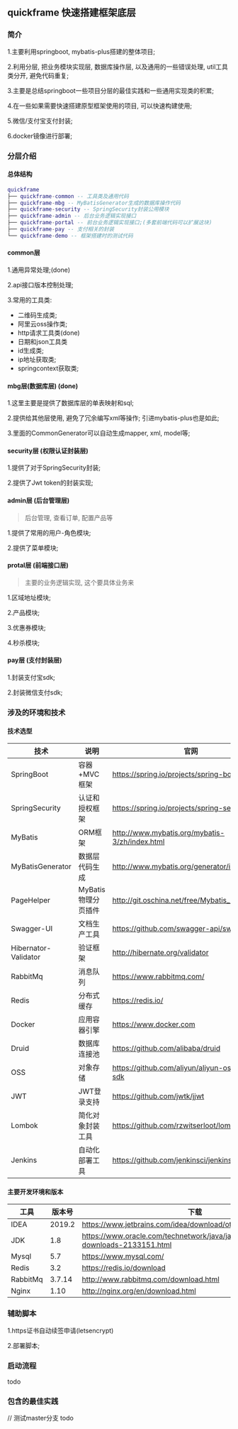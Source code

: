 ## quickframe 快速搭建框架底层

### 简介
1.主要利用springboot, mybatis-plus搭建的整体项目;

2.利用分层, 把业务模块实现层, 数据库操作层, 以及通用的一些错误处理, util工具类分开, 避免代码重复;

3.主要是总结springboot一些项目分层的最佳实践和一些通用实现类的积累;

4.在一些如果需要快速搭建原型框架使用的项目, 可以快速构建使用;

5.微信/支付宝支付封装;

6.docker镜像进行部署;

### 分层介绍

#### 总体结构

``` lua
quickframe
├── quickframe-common -- 工具类及通用代码
├── quickframe-mbg -- MyBatisGenerator生成的数据库操作代码
├── quickframe-security -- SpringSecurity封装公用模块
├── quickframe-admin -- 后台业务逻辑实现接口
├── quickframe-portal -- 前台业务逻辑实现接口;(多套前端代码可以扩展这块)
├── quickframe-pay -- 支付相关的封装
└── quickframe-demo -- 框架搭建时的测试代码
```

#### common层
1.通用异常处理;(done)

2.api接口版本控制处理;

3.常用的工具类:
  * 二维码生成类;
  * 阿里云oss操作类;
  * http请求工具类(done)
  * 日期和json工具类
  * id生成类;
  * ip地址获取类;
  * springcontext获取类;

#### mbg层(数据库层) (done)
1.这里主要是提供了数据库层的单表映射和sql;

2.提供给其他层使用, 避免了冗余编写xml等操作; 引进mybatis-plus也是如此;

3.里面的CommonGenerator可以自动生成mapper, xml, model等;

#### security层 (权限认证封装层)
1.提供了对于SpringSecurity封装;

2.提供了Jwt token的封装实现;

#### admin层 (后台管理层)
> 后台管理, 查看订单, 配置产品等

1.提供了常用的用户-角色模块;

2.提供了菜单模块;

#### protal层 (前端接口层)
> 主要的业务逻辑实现, 这个要具体业务来

1.区域地址模块;

2.产品模块;

3.优惠券模块;

4.秒杀模块;

#### pay层 (支付封装层)
1.封装支付宝sdk;

2.封装微信支付sdk;

### 涉及的环境和技术

#### 技术选型
| 技术                 |    说明              | 官网                                                 |
| -------------------- |-------------------- | ---------------------------------------------------- |
| SpringBoot           |   容器+MVC框架        | https://spring.io/projects/spring-boot               |
| SpringSecurity       |   认证和授权框架      | https://spring.io/projects/spring-security           |
| MyBatis              |   ORM框架             | http://www.mybatis.org/mybatis-3/zh/index.html       |
| MyBatisGenerator     |   数据层代码生成      | http://www.mybatis.org/generator/index.html          |
| PageHelper           |   MyBatis物理分页插件 | http://git.oschina.net/free/Mybatis_PageHelper       |
| Swagger-UI           |   文档生产工具        | https://github.com/swagger-api/swagger-ui            |
| Hibernator-Validator |   验证框架            | http://hibernate.org/validator                       |
| RabbitMq             |   消息队列            | https://www.rabbitmq.com/                            |
| Redis                |   分布式缓存          | https://redis.io/                                    |
| Docker               |   应用容器引擎        | https://www.docker.com                               |
| Druid                |   数据库连接池         | https://github.com/alibaba/druid                     |
| OSS                  |   对象存储            | https://github.com/aliyun/aliyun-oss-java-sdk        |
| JWT                  |  JWT登录支持         | https://github.com/jwtk/jjwt                         |
| Lombok               |  简化对象封装工具    | https://github.com/rzwitserloot/lombok               |
| Jenkins              |  自动化部署工具      | https://github.com/jenkinsci/jenkins                 |

#### 主要开发环境和版本

| 工具          | 版本号 | 下载                                                         |
| ------------- | ------ | ------------------------------------------------------------ |
| IDEA          | 2019.2    | https://www.jetbrains.com/idea/download/other.html       |
| JDK           | 1.8    | https://www.oracle.com/technetwork/java/javase/downloads/jdk8-downloads-2133151.html |
| Mysql         | 5.7    | https://www.mysql.com/                                       |
| Redis         | 3.2    | https://redis.io/download                                    |
| RabbitMq      | 3.7.14 | http://www.rabbitmq.com/download.html                        |
| Nginx         | 1.10   | http://nginx.org/en/download.html                            |

### 辅助脚本

1.https证书自动续签申请(letsencrypt)

2.部署脚本;

### 启动流程

todo

### 包含的最佳实践
// 测试master分支
todo
